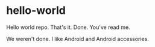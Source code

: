# hello-world
Hello world repo.
That's it.  Done.  You've read me.

We weren't done.  I like Android and Android accessories.
